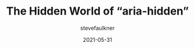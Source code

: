 ---
author: stevefaulkner
date: 2021-05-31
permalink: false
tags:
  - accessibility
  - html
target_url: https://html5accessibility.com/stuff/2021/05/31/the-hidden-world-of-aria-hidden/
title: The Hidden World of “aria-hidden”
---